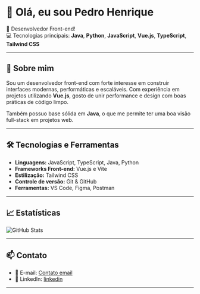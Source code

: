 # 👋 Olá, eu sou Pedro Henrique

🎯 Desenvolvedor Front-end!  
💻 Tecnologias principais: **Java**, **Python**, **JavaScript**, **Vue.js**, **TypeScript**, **Tailwind CSS**

---

## 🚀 Sobre mim

Sou um desenvolvedor front-end com forte interesse em construir interfaces modernas, performáticas e escaláveis. Com experiência em projetos utilizando **Vue.js**, gosto de unir performance e design com boas práticas de código limpo.

Também possuo base sólida em **Java**, o que me permite ter uma boa visão full-stack em projetos web.

---

## 🛠️ Tecnologias e Ferramentas

- **Linguagens:** JavaScript, TypeScript, Java, Python 
- **Frameworks Front-end:** Vue.js e Vite
- **Estilização:** Tailwind CSS
- **Controle de versão:** Git & GitHub  
- **Ferramentas:** VS Code, Figma, Postman

---

## 📈 Estatísticas

![GitHub Stats](https://github-readme-stats.vercel.app/api?username=drope29&show_icons=true&theme=radical)  

---

## 📫 Contato

- 📧 E-mail: [Contato email](mailto:pedroespindola2912@gmail.com)  
- 💼 LinkedIn: [linkedin](https://linkedin.com/in/pedro-h-espindola)  

---

